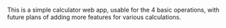 This is a simple calculator web app, usable for the 4 basic operations, with future plans of adding more features for various calculations.
